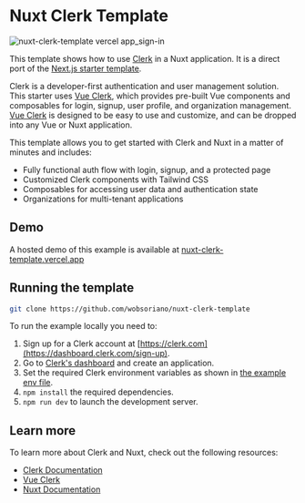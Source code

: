 # Nuxt Clerk Template

![nuxt-clerk-template vercel app_sign-in](https://github.com/wobsoriano/nuxt-clerk-playground/assets/13049130/035804e7-c419-472f-97ff-e25a5ee86373)

This template shows how to use [Clerk](https://www.clerk.com) in a Nuxt application. It is a direct port of the [Next.js starter template](https://github.com/clerk/clerk-nextjs-demo-app-router).

Clerk is a developer-first authentication and user management solution. This starter uses [Vue Clerk](https://vue-clerk.vercel.app), which provides pre-built Vue components and composables for login, signup, user profile, and organization management. [Vue Clerk](https://vue-clerk.vercel.app) is designed to be easy to use and customize, and can be dropped into any Vue or Nuxt application.

This template allows you to get started with Clerk and Nuxt in a matter of minutes and includes:

- Fully functional auth flow with login, signup, and a protected page
- Customized Clerk components with Tailwind CSS
- Composables for accessing user data and authentication state
- Organizations for multi-tenant applications

## Demo

A hosted demo of this example is available at [nuxt-clerk-template.vercel.app](https://nuxt-clerk-template.vercel.app/)

## Running the template

```bash
git clone https://github.com/wobsoriano/nuxt-clerk-template
```

To run the example locally you need to:

1. Sign up for a Clerk account at [https://clerk.com](https://dashboard.clerk.com/sign-up).
2. Go to [Clerk's dashboard](https://dashboard.clerk.com) and create an application.
3. Set the required Clerk environment variables as shown in [the example env file](./.env.example).
4. `npm install` the required dependencies.
5. `npm run dev` to launch the development server.

## Learn more

To learn more about Clerk and Nuxt, check out the following resources:

- [Clerk Documentation](https://clerk.com/docs)
- [Vue Clerk](https://vue-clerk.vercel.app)
- [Nuxt Documentation](https://nuxt.com/docs)
